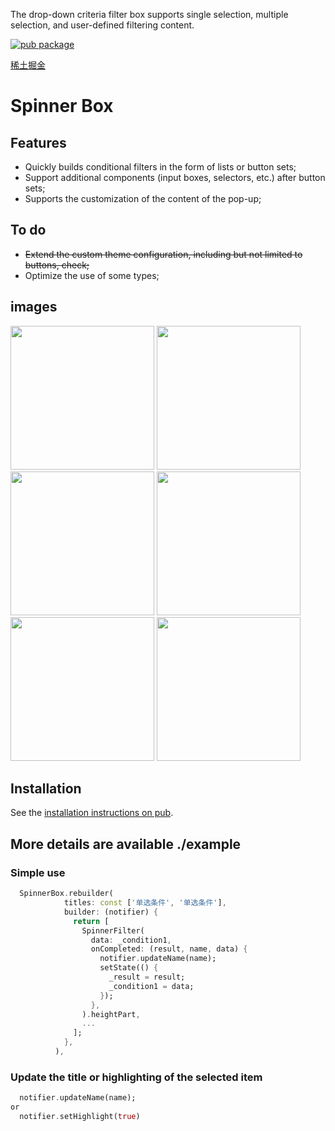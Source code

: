 The drop-down criteria filter box supports single selection, multiple selection, and user-defined filtering content.

[![pub package](https://img.shields.io/pub/v/spinner_box.svg?label=spinner_box&color=blue)](https://pub.dev/packages/spinner_box)

[稀土掘金](https://juejin.cn/post/7227012644506435642)

# Spinner Box

## Features

- Quickly builds conditional filters in the form of lists or button sets;
- Support additional components (input boxes, selectors, etc.) after button sets;
- Supports the customization of the content of the pop-up;

## To do

- ~~Extend the custom theme configuration, including but not limited to buttons, check;~~
- Optimize the use of some types;

## images

<img src="https://p3-juejin.byteimg.com/tos-cn-i-k3u1fbpfcp/ec9815f3261041488a556f65f3b06308~tplv-k3u1fbpfcp-watermark.image?" width="230px">  
<img src="https://p9-juejin.byteimg.com/tos-cn-i-k3u1fbpfcp/cbfaa7bf262947ecaa3276c906a9d514~tplv-k3u1fbpfcp-watermark.image?" width="230px"> 
<img src="https://p3-juejin.byteimg.com/tos-cn-i-k3u1fbpfcp/a3233a2b7d504feca89536d20d5c8e76~tplv-k3u1fbpfcp-watermark.image?" width="230px">  
<img src="https://p3-juejin.byteimg.com/tos-cn-i-k3u1fbpfcp/b823adbfb4c248f989fc3673846b0cf0~tplv-k3u1fbpfcp-watermark.image" width="230px"> 
 <img src="https://p9-juejin.byteimg.com/tos-cn-i-k3u1fbpfcp/c6ccd765eab641df80582713a4aeb3e5~tplv-k3u1fbpfcp-watermark.image?" width="230px">

 <img src="https://p3-juejin.byteimg.com/tos-cn-i-k3u1fbpfcp/9c92e404c2b44d18b43d4f2eab619318~tplv-k3u1fbpfcp-watermark.image?" width="230px">
 
## Installation
See the [installation instructions on pub](https://pub.dev/packages/spinner_box/install).

## More details are available ./example

### Simple use

```dart
  SpinnerBox.rebuilder(
            titles: const ['单选条件', '单选条件'],
            builder: (notifier) {
              return [
                SpinnerFilter(
                  data: _condition1,
                  onCompleted: (result, name, data) {
                    notifier.updateName(name);
                    setState(() {
                      _result = result;
                      _condition1 = data;
                    });
                  },
                ).heightPart,
                ...
              ];
            },
          ),
```

### Update the title or highlighting of the selected item

```dart
  notifier.updateName(name);
or
  notifier.setHighlight(true)
```
